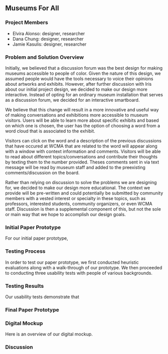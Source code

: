 
## Museums For All

### Project Members
* Elvira Alonso: designer, researcher
* Dana Chung: designer, researcher
* Jamie Kasulis: designer, researcher

### Problem and Solution Overview
Initially, we believed that a discussion forum was the best design for making museums accessible to people of color. Given the nature of this design, we assumed people would have the tools necessary to voice their opinions about artworks and exhibits. However, after further discussion with Iris about our initial project design, we decided to make our design more interactive. Instead of opting for an ordinary museum installation that serves as a discussion forum, we decided for an interactive smartboard. 

We believe that this change will result in a more innovative and useful way of making conversations and exhibitions more accessible to museum visitors. Users will be able to learn more about specific exhibits and based on which one is chosen, the user has the option of choosing a word from a word cloud that is associated to the exhibit. 

Visitors can click on the word and a description of the previous discussions that have occured at WCMA that are related to the word will appear along with a window with context information and comments. Visitors will be able to read about different topics/conversations and contribute their thoughts by texting them to the number provided. Theses comments sent in via text message will be read by museum staff and added to the preexisting comments/discussion on the board.

Rather than relying on discussion to solve the problems we are designing for, we decided to make our design more educational. The context we provide will be pre-written and could potentially be submitted by community members with a vested interest or specialty in these topics, such as professors, interested students, community organizers, or even WCMA staff. Discussion is then a supplemental component of this, but not the sole or main way that we hope to accomplish our design goals.


### Initial Paper Prototype 

For our initial paper prototype, 


### Testing Process

In order to test our paper prototype, we first conducted heuristic evaluations along with a walk-through of our prototype. We then proceeded to conducting three usability tests with people of various backgrounds. 


### Testing Results 

Our usability tests demonstrate that 


### Final Paper Prototype 



### Digital Mockup

Here is an overview of our digital mockup. 


### Discussion 
